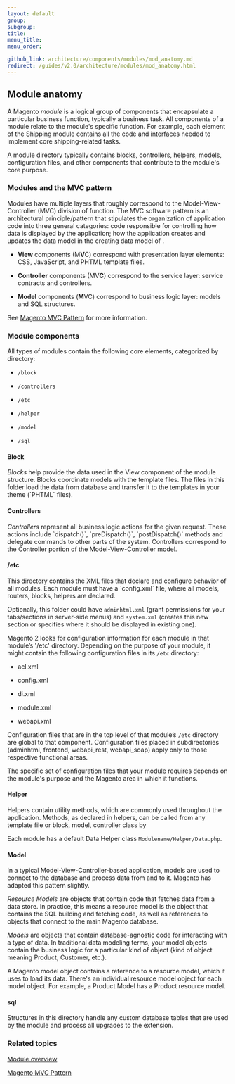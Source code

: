 ```yaml
---
layout: default
group: 
subgroup: 
title: 
menu_title: 
menu_order: 

github_link: architecture/components/modules/mod_anatomy.md
redirect: /guides/v2.0/architecture/modules/mod_anatomy.html
---
```


<h2 id="arch-modules-anatomy">Module anatomy</h2>

A Magento <i>module</i> is a logical group of components that encapsulate  a particular business function, typically a business task. All components of a module relate to the module's specific function. For example, each element of the Shipping module contains all the code and interfaces needed to implement core shipping-related tasks. 


A module directory typically contains blocks, controllers, helpers, models, configuration files, and other components that contribute to the module's core purpose. 
 

<h3>Modules and the MVC pattern</h3>
Modules have multiple layers that roughly correspond to the Model-View-Controller (MVC) division of function. The MVC software pattern is an architectural principle/pattern that stipulates the organization of application code into three general categories: code responsible for controlling how data is displayed by the application; how the application creates and updates the data model in the creating data model of .  

* **View** components (M**V**C) correspond with presentation layer elements: CSS, JavaScript, and PHTML template files.

* **Controller** components (MV**C**) correspond to the service layer: service contracts and controllers.

* **Model** components (**M**VC) correspond to business logic layer: models and SQL structures. 

See <a href="{{ site.gdeurl }}architecture/archi_perspectives/Magento_MVC.html">Magento MVC Pattern</a> for more information. 


<h3>Module components</h3>

All types of modules contain the following core elements, categorized by directory:

 
* `/block`

* `/controllers`

* `/etc`

* `/helper`

* `/model`

* `/sql`



<h4>Block</h4>
<i>Blocks</i> help provide the data used in the View component of the module structure. Blocks coordinate models with the template files. The files in this folder load the data from database and transfer it to the templates in your theme (`PHTML` files).

<h4>Controllers</h4>
<i>Controllers</i> represent all business logic actions for the given request. These actions include `dispatch()`, `preDispatch()`, `postDispatch()` methods and delegate commands to other parts of the system. Controllers correspond to the Controller portion of the Model-View-Controller model. 

<h4>/etc</h4>
This directory contains the XML files that declare and configure behavior of all modules. Each module must have a `config.xml` file, where  all models, routers, blocks, helpers are declared.

Optionally, this folder could have `adminhtml.xml` (grant permissions for your tabs/sections in server-side menus) and `system.xml` (creates this new section or specifies where it should be displayed in existing one).

Magento 2 looks for configuration information for each module in that module’s '/etc' directory. Depending on the purpose of your module, it might contain the following configuration files in its `/etc` directory:

* acl.xml

* config.xml

* di.xml

* module.xml

* webapi.xml

Configuration files that are in the top level of that module’s `/etc` directory are global to that component.
Configuration files placed in subdirectories (adminhtml, frontend, webapi_rest, webapi_soap) apply only to those respective functional areas.

The specific set of configuration files that your module requires depends on the module's purpose and the Magento area in which it functions. 

<h4>Helper</h4>
Helpers contain utility methods, which are commonly used throughout the application. Methods, as declared in helpers, can be called from any template file or block, model, controller class by

Each module has a default Data Helper class `Modulename/Helper/Data.php`.

<h4>Model</h4>
In a typical Model-View-Controller-based application, models are used to connect to the database and process  data from and to it. Magento has adapted this pattern slightly.


<i>Resource Models</i> are objects that contain code that fetches data from a data store. In practice, this means a resource model is the object that contains the SQL building and fetching code, as well as references to objects that connect to the main Magento database.

<i>Models</i> are objects that contain database-agnostic code for interacting with a type of data. In traditional data modeling terms, your model objects contain the business logic for a particular kind of object (kind of object meaning Product, Customer, etc.).

A Magento model object contains a reference to a resource model, which it uses to load its data. There's an individual resource model object for each model object. For example, a Product Model has a Product resource model.

<h4>sql</h4>
Structures in this directory handle any custom database tables that are used by the module and process all upgrades to the extension.


<h3 id="arch-modules-related">Related topics</h3>

<a href="{{ site.gdeurl }}architecture/archi_perspectives/components/modules/mod_intro.html">Module overview</a>


<a href="{{ site.gdeurl }}architecture/archi_perspectives/components/Magento_MVC.html">Magento MVC Pattern</a>


